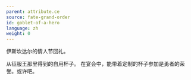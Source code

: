 ```yaml
---
parent: attribute.ce
source: fate-grand-order
id: goblet-of-a-hero
language: zh
weight: 0
---
```


伊斯坎达尔的情人节回礼。

从征服王那里得到的自用杯子。
在宴会中，能带着定制的杯子参加是勇者的荣誉。或许吧。
